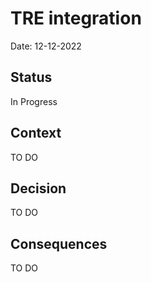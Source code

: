 # TRE integration

Date: 12-12-2022

## Status

In Progress

## Context

TO DO

## Decision

TO DO

## Consequences

TO DO